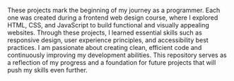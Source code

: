 These projects mark the beginning of my journey as a programmer. Each one was created during a frontend web design course, where I explored HTML, CSS, and JavaScript to build functional and visually appealing websites. Through these projects, I learned essential skills such as responsive design, user experience principles, and accessibility best practices. I am passionate about creating clean, efficient code and continuously improving my development abilities. This repository serves as a reflection of my progress and a foundation for future projects that will push my skills even further.
